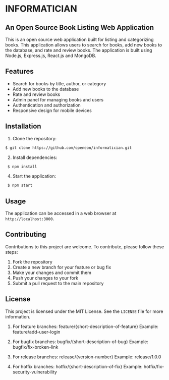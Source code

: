# INFORMATICIAN
## An Open Source Book Listing Web Application

This is an open source web application built for listing and categorizing books. This application allows users to search for books, add new books to the database, and rate and review books. The application is built using Node.js, Express.js, React.js and MongoDB.

## Features

- Search for books by title, author, or category
- Add new books to the database
- Rate and review books
- Admin panel for managing books and users
- Authentication and authorization
- Responsive design for mobile devices

## Installation

1. Clone the repository:
 ```sh
 $ git clone https://github.com/openeon/informatician.git
 ```

2. Install dependencies:
```sh
 $ npm install
```

4. Start the application:
```sh
 $ npm start
```


## Usage

The application can be accessed in a web browser at `http://localhost:3000`.

## Contributing

Contributions to this project are welcome. To contribute, please follow these steps:

1. Fork the repository
2. Create a new branch for your feature or bug fix
3. Make your changes and commit them
4. Push your changes to your fork
5. Submit a pull request to the main repository

## License

This project is licensed under the MIT License. See the `LICENSE` file for more information.

1. For feature branches: feature/{short-description-of-feature}
Example: feature/add-user-login

2. For bugfix branches: bugfix/{short-description-of-bug}
Example: bugfix/fix-broken-link

3. For release branches: release/{version-number}
Example: release/1.0.0

4. For hotfix branches: hotfix/{short-description-of-fix}
Example: hotfix/fix-security-vulnerability



